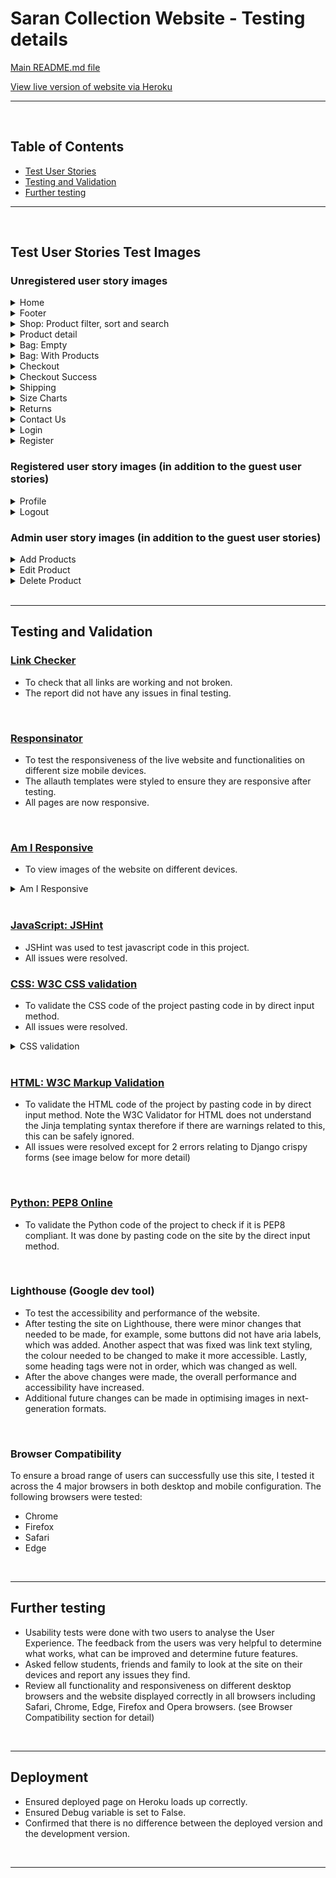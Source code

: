# Saran Collection Website - Testing details

[Main README.md file](/README.md)

[View live version of website via Heroku](https://saran-collection.herokuapp.com/)

___
<br>

<a></a>
## Table of Contents 
* [Test User Stories](#test-user-stories)
* [Testing and Validation](#testing-and-validation) 
* [Further testing](#further-testing)
___
<br>

## **Test User Stories Test Images**

### Unregistered user story images
<details>
<summary>Home</summary>

![Home](/documentation/images/landing_home_page.png)
</details>

<details>
<summary>Footer</summary>

![Footer](/documentation/images/footer.png)
</details>

<details>
<summary>Shop: Product filter, sort and search</summary>

![Shop: Products](/documentation/images/product_filter_sort_search.png)
</details>

<details>
<summary>Product detail</summary>

![Product detail](/documentation/images/product_detail.png)
</details>

<details>
<summary>Bag: Empty</summary>

![Bag: Empty](/documentation/images/bag_app_empty.png)
</details>

<details>
<summary>Bag: With Products</summary>

![Bag: With Products](/documentation/images/bag_app_products.png)
</details>

<details>
<summary>Checkout</summary>

![Checkout](/documentation/images/checkout_app.png)
</details>

<details>
<summary>Checkout Success</summary>

![Checkout Success](/documentation/images/checkout_success.png)
</details>


<details>
<summary>Shipping</summary>

![Shipping](/documentation/images/shipping.png)
</details>

<details>
<summary>Size Charts</summary>

![Size Charts](/documentation/images/size_charts.png)
</details>

<details>
<summary>Returns</summary>

![Returns](/documentation/images/returns.png)
</details>

<details>
<summary>Contact Us</summary>

![Contact Us](/documentation/images/contact_us.png)
</details>

<details>
<summary>Login</summary>

![Login](/documentation/images/login.png)
</details>

<details>
<summary>Register</summary>

![Register](/documentation/images/register.png)
</details>

### Registered user story images (in addition to the guest user stories)

<details>
<summary>Profile</summary>

![Profile](/documentation/images/profile_app.png)
</details>

<details>
<summary>Logout</summary>

![Logout](/documentation/images/logout.png)
</details>

### Admin user story images (in addition to the guest user stories)
<details>
<summary>Add Products</summary>

![Add Product](/documentation/images/add_product.png)
</details>

<details>
<summary>Edit Product</summary>

![Edit Product](/documentation/images/edit_product.png)
</details>

<details>
<summary>Delete Product</summary>

![Delete Product](/documentation/images/delete_product.png)
</details>

<br>
<hr>

## **Testing and Validation**
### [Link Checker](https://validator.w3.org/checklink)
- To check that all links are working and not broken. 
- The report did not have any issues in final testing.

<br>

### [Responsinator](http://www.responsinator.com/)
- To test the responsiveness of the live website and functionalities on different size mobile devices.
- The allauth templates were styled to ensure they are responsive after testing.
- All pages are now responsive.

<br>

### [Am I Responsive](http://ami.responsivedesign.is/)
- To view images of the website on different devices.
<details>
<summary>Am I Responsive</summary>

![Am I Responsive](/documentation/images/mockup.png)
</details>
<br>

### [JavaScript: JSHint](https://jshint.com/)
- JSHint was used to test javascript code in this project. 
- All issues were resolved. 

### [CSS: W3C CSS validation](https://jigsaw.w3.org/css-validator/)
- To validate the CSS code of the project pasting code in by direct input method.
- All issues were resolved.

<details>
<summary>CSS validation</summary>

![CSS Validation](/documentation/images/css_validated.png)
</details>

<br>

### [HTML: W3C Markup Validation](https://validator.w3.org/)
- To validate the HTML code of the project by pasting code in by direct input method. Note the W3C Validator for HTML does not understand the Jinja templating syntax therefore if there are warnings related to this, this can be safely ignored.
- All issues were resolved except for 2 errors relating to Django crispy forms (see image below for more detail)

<br>
    
### [Python: PEP8 Online](http://pep8online.com/)

- To validate the Python code of the project to check if it is PEP8 compliant. It was done by pasting code on the site by the direct input method.

<br>

### Lighthouse (Google dev tool)
- To test the accessibility and performance of the website. 
- After testing the site on Lighthouse, there were minor changes that needed to be made, for example, some buttons did not have aria labels, which was added. Another aspect that was fixed was link text styling, the colour needed to be changed to make it more accessible. Lastly, some heading tags were not in order, which was changed as well. 
- After the above changes were made, the overall performance and accessibility have increased. 
- Additional future changes can be made in optimising images in next-generation formats.

<br>

### Browser Compatibility
To ensure a broad range of users can successfully use this site, I tested it across the 4 major browsers in both desktop and mobile configuration. The following browsers were tested:
- Chrome
- Firefox 
- Safari
- Edge

<br>
<hr>

## **Further testing**
- Usability tests were done with two users to analyse the User Experience. The feedback from the users was very helpful to determine what works, what can be improved and determine future features.  
- Asked fellow students, friends and family to look at the site on their devices and report any issues they find.
- Review all functionality and responsiveness on different desktop browsers and the website displayed correctly in all browsers including Safari, Chrome, Edge, Firefox and Opera browsers. (see Browser Compatibility section for detail)

<br>
<hr>

## **Deployment**
- Ensured deployed page on Heroku loads up correctly.
- Ensured Debug variable is set to False.
- Confirmed that there is no difference between the deployed version and the development version.

<br>
<hr>
